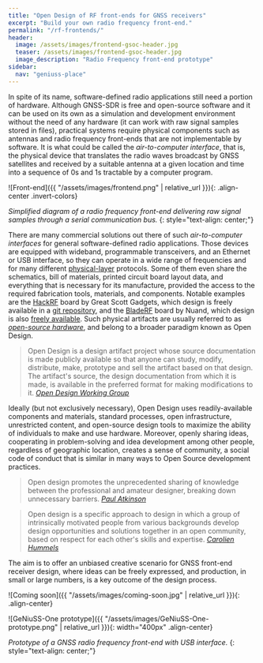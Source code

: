 ```yaml
---
title: "Open Design of RF front-ends for GNSS receivers"
excerpt: "Build your own radio frequency front-end."
permalink: "/rf-frontends/"
header:
  image: /assets/images/frontend-gsoc-header.jpg
  teaser: /assets/images/frontend-gsoc-header.jpg
  image_description: "Radio Frequency front-end prototype"
sidebar:
  nav: "geniuss-place"
---
```


In spite of its name, software-defined radio applications still need a portion
of hardware. Although GNSS-SDR is free and open-source software and it can be
used on its own as a simulation and development environment without the need of
any hardware (it can work with raw signal samples stored in files), practical
systems require physical components such as antennas and radio frequency
front-ends that are not implementable by software. It is what could be called
the _air-to-computer interface_, that is, the physical device that translates
the radio waves broadcast by GNSS satellites and received by a suitable antenna
at a given location and time into a sequence of 0s and 1s tractable by a
computer program.

![Front-end]({{ "/assets/images/frontend.png" | relative_url }}){: .align-center .invert-colors}

  _Simplified diagram of a radio frequency front-end delivering raw signal samples through a serial communication bus._
  {: style="text-align: center;"}

There are many commercial solutions out there of such _air-to-computer
interfaces_ for general software-defined radio applications. Those devices are
equipped with wideband, programmable transceivers, and an Ethernet or USB
interface, so they can operate in a wide range of frequencies and for many
different [physical-layer](https://en.wikipedia.org/wiki/Physical_layer)
protocols. Some of them even share the schematics, bill of materials, printed
circuit board layout data, and everything that is necessary for its manufacture,
provided the access to the required fabrication tools, materials, and
components. Notable examples are the
[HackRF](https://greatscottgadgets.com/hackrf/) board by Great Scott Gadgets,
which design is freely available in a [git
repository](https://github.com/greatscottgadgets/hackrf/tree/master/hardware/hackrf-one),
and the [BladeRF](https://www.nuand.com/) board by Nuand, which design is also
[freely available](https://github.com/Nuand/bladeRF). Such physical artifacts
are usually referred to as [_open-source
hardware_](https://en.wikipedia.org/wiki/Open-source_hardware), and belong to a
broader paradigm known as Open Design.

> Open Design is a design artifact project whose source documentation is made
publicly available so that anyone can study, modify, distribute, make, prototype
and sell the artifact based on that design. The artifact's source, the design
documentation from which it is made, is available in the preferred format for
making modifications to it.
> <cite><a
href="https://github.com/OpenDesign-WorkingGroup/Open-Design-Definition" >Open
Design Working Group</a></cite>

Ideally (but not exclusively necessary), Open Design uses readily-available
components and materials, standard processes, open infrastructure, unrestricted
content, and open-source design tools to maximize the ability of individuals to
make and use hardware. Moreover, openly sharing ideas, cooperating in
problem-solving and idea development among other people, regardless of
geographic location, creates a sense of community, a social code of conduct that
is similar in many ways to Open Source development practices.

> Open design promotes the unprecedented sharing of knowledge between the
professional and amateur designer, breaking down unnecessary barriers.
> <cite><a href="https://opendesignnow.org/index.html%3Fp=399.html" >Paul
Atkinson</a></cite>

> Open design is a specific approach to design in which a group of intrinsically
motivated people from various backgrounds develop design opportunities and
solutions together in an open community, based on respect for each other's
skills and expertise.
> <cite><a href="https://opendesignnow.org/index.html%3Fp=425.html" >Carolien
Hummels</a></cite>

The aim is to offer an unbiased creative scenario for GNSS front-end receiver
design, where ideas can be freely expressed, and production, in small or large
numbers, is a key outcome of the design process.


![Coming soon]({{ "/assets/images/coming-soon.jpg" | relative_url }}){: .align-center}


![GeNiuSS-One prototype]({{ "/assets/images/GeNiuSS-One-prototype.png" | relative_url }}){: width="400px" .align-center}

  _Prototype of a GNSS radio frequency front-end with USB interface._
  {: style="text-align: center;"}
